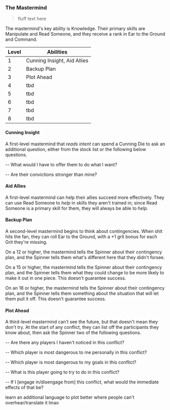### The Mastermind

> fluff text here

The mastermind's key ability is Knowledge. Their primary skills are Manipulate and Read Someone, and they receive a rank in Ear to the Ground and Command.

| Level | Abilities |
| ----- | --------- |
| 1 | Cunning Insight, Aid Allies |
| 2 | Backup Plan |
| 3 | Plot Ahead |
| 4 | tbd |
| 5 | tbd |
| 6 | tbd |
| 7 | tbd |
| 8 | tbd |

#### Cunning Insight
A first-level mastermind that _reads intent_ can spend a Cunning Die to ask an additional question, either from the stock list or the following below questions.

-- What would I have to offer them to do what I want?

-- Are their convictions stronger than mine?

#### Aid Allies
A first-level mastermind can help their allies succeed more effectively. They can use Read Someone to _help_ in skills they aren't trained in; since Read Someone is a primary skill for them, they will always be able to _help._

#### Backup Plan
A second-level mastermind begins to think about contingencies. When shit hits the fan, they can roll Ear to the Ground, with a +1 grit bonus for each Grit they're missing.

On a 12 or higher, the mastermind tells the Spinner about their contingency plan, and the Spinner tells them what's different here that they didn't forsee.

On a 15 or higher, the mastermind tells the Spinner about their contingency plan, and the Spinner tells them what they could change to be more likely to make it out in one piece. This doesn't guarantee success.

On an 18 or higher, the mastermind tells the Spinner about their contingency plan, and the Spinner tells them something about the situation that will let them pull it off. This doesn't guarantee success.

#### Plot Ahead
A third-level mastermind can't see the future, but that doesn't mean they don't try. At the start of any conflict, they can list off the participants they know about, then ask the Spinner two of the following questions.

-- Are there any players I haven't noticed in this conflict?

-- Which player is most dangerous to me personally in this conflict?

-- Which player is most dangerous to my goals in this conflict?

-- What is this player going to try to do in this conflict?

-- If I [engage in/disengage from] this conflict, what would the immediate effects of that be?


learn an additional language to plot better where people can't overhear/translate it lmao
